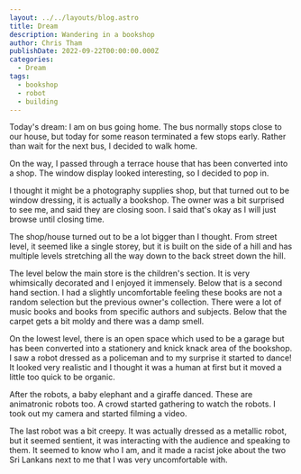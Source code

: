 ```yaml
---
layout: ../../layouts/blog.astro
title: Dream
description: Wandering in a bookshop
author: Chris Tham
publishDate: 2022-09-22T00:00:00.000Z
categories:
  - Dream
tags:
  - bookshop
  - robot
  - building
---
```


Today's dream: I am on bus going home. The bus normally stops close to our house, but today for some reason terminated a few stops early. Rather than wait for the next bus, I decided to walk home.

On the way, I passed through a terrace house that has been converted into a shop. The window display looked interesting, so I decided to pop in.

I thought it might be a photography supplies shop, but that turned out to be window dressing, it is actually a bookshop. The owner was a bit surprised to see me, and said they are closing soon. I said that's okay as I will just browse until closing time.

The shop/house turned out to be a lot bigger than I thought. From street level, it seemed like a single storey, but it is built on the side of a hill and has multiple levels stretching all the way down to the back street down the hill.

The level below the main store is the children's section. It is very whimsically decorated and I enjoyed it immensely. Below that is a second hand section. I had a slightly uncomfortable feeling these books are not a random selection but the previous owner's collection. There were a lot of music books and books from specific authors and subjects. Below that the carpet gets a bit moldy and there was a damp smell.

On the lowest level, there is an open space which used to be a garage but has been converted into a stationery and knick knack area of the bookshop. I saw a robot dressed as a policeman and to my surprise it started to dance! It looked very realistic and I thought it was a human at first but it moved a little too quick to be organic.

After the robots, a baby elephant and a giraffe danced. These are animatronic robots too. A crowd started gathering to watch the robots. I took out my camera and started filming a video.

The last robot was a bit creepy. It was actually dressed as a metallic robot, but it seemed sentient, it was interacting with the audience and speaking to them. It seemed to know who I am, and it made a racist joke about the two Sri Lankans next to me that I was very uncomfortable with.
